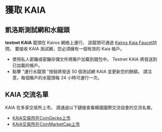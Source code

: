 # 獲取 KAIA

## 凱洛斯測試網和水龍頭<a id="kairos-testnet-and-faucet"></a>

**testnet KAIA** 龍頭在 Kairos 網絡上運行。 該龍頭可通過 [Kairos Kaia Faucet](https://faucet.kaia.io)訪問。 要接收 KAIA 測試網，您必須擁有一個有效的 Kaia 帳戶。

- 使用私人密鑰或密鑰存儲文件將賬戶加載到錢包中。 Testnet KAIA 將發送到已加載的帳戶。
- 點擊 "運行水龍頭 "按鈕將發送 50 個測試網 KAIA 並更新您的餘額。 請注意，每個賬戶的水龍頭每 24 小時可運行一次。

## KAIA 交流名單<a id="kaia-exchange-list"></a>

KAIA 在多家交易所上市。  請通過以下鏈接查看韓國國際交流協會的交流名單。

- [KAIA交易所在CoinGecko上市](https://www.coingecko.com/en/coins/klay#markets)
- [KAIA交易所在CoinMarketCap上市](https://coinmarketcap.com/currencies/klaytn/markets/)
